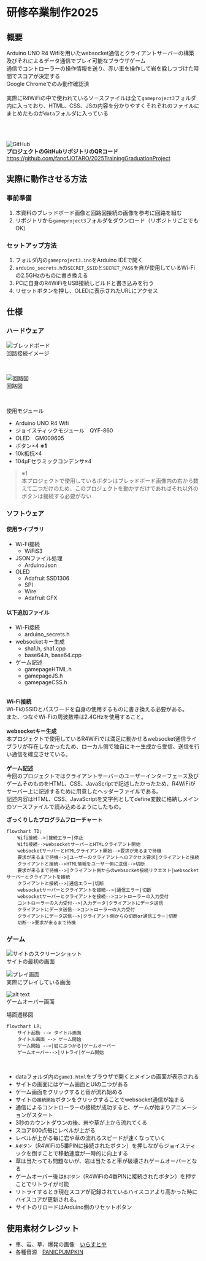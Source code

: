 # 研修卒業制作2025

## 概要

Arduino UNO R4 Wifiを用いたwebsocket通信とクライアントサーバーの構築及びそれによるデータ通信でプレイ可能なブラウザゲーム<br>
通信でコントローラーの操作情報を送り、赤い車を操作して岩を躱しつづけた時間でスコアが決定する<br>
Google Chromeでのみ動作確認済<br><br>
実際にR4WiFiの中で使われているソースファイルは全て```gameproject3```フォルダ内に入っており、HTML、CSS、JSの内容を分かりやすくそれぞれのファイルにまとめたものが```data```フォルダに入っている

<br>
<br>

![GitHub](./ReadmeImages/RepositoryQR.png)<br>
**プロジェクトのGitHubリポジトリのQRコード**<br>
https://github.com/fanofJOTARO/2025TrainingGraduationProject

## 実際に動作させる方法

### 事前準備

1. 本資料のブレッドボード画像と回路図接続の画像を参考に回路を組む
2. リポジトリから```gameproject3```フォルダをダウンロード（リポジトリごとでもOK）

### セットアップ方法

1. フォルダ内の```gameproject3.ino```をArduino IDEで開く
2. ```arduino_secrets.h```の```SECRET_SSID```と```SECRET_PASS```を自が使用しているWi-Fiの2.5GHzのものに書き換える
3. PCに自身のR4WiFiをUSB接続しビルドと書き込みを行う
4. リセットボタンを押し、OLEDに表示されたURLにアクセス

## 仕様

### ハードウェア

![ブレッドボード](./ReadmeImages/bredboard.png)<br>
回路接続イメージ

<br>

![回路図](./ReadmeImages/kairo.png)<br>
回路図

<br>

使用モジュール

* Arduino UNO R4 Wifi
* ジョイスティックモジュール　QYF-860
* OLED　GM009605
* ボタン×4 **※1**
* 10k抵抗×4
* 104μFセラミックコンデンサ×4

> ※1<br>
> 本プロジェクトで使用しているボタンはブレッドボード画像内の右から数えて二つだけのため、このプロジェクトを動かすだけであればそれ以外のボタンは接続する必要がない

### ソフトウェア

#### 使用ライブラリ

* Wi-Fi接続
  * WiFiS3
* JSONファイル処理
  * ArduinoJson
* OLED
  * Adafruit SSD1306
  * SPI
  * Wire
  * Adafruit GFX
  
#### 以下追加ファイル

* Wi-Fi接続
  * arduino_secrets.h
* websocketキー生成
  * sha1.h, sha1.cpp
  * base64.h, base64.cpp
* ゲーム記述
  * gamepageHTML.h
  * gamepageJS.h
  * gamepageCSS.h

<br>**Wi-Fi接続**<br>
Wi-FiのSSIDとパスワードを自身の使用するものに書き換える必要がある。<br>
また、つなぐWi-Fiの周波数帯は2.4GHzを使用すること。<br>
<br>
**websocketキー生成**<br>
本プロジェクトで使用しているR4WiFiでは満足に動かせるwebsocket通信ライブラリが存在しなかったため、ローカル側で独自にキー生成から受信、送信を行い通信を確立させている。<br>
<br>
**ゲーム記述**<br>
今回のプロジェクトではクライアントサーバーのユーザーインターフェース及びゲームそのものをHTML、CSS、JavaScriptで記述したかったため、R4WiFiがサーバー上に記述するために用意したヘッダーファイルである。<br>
記述内容はHTML、CSS、JavaScriptを文字列としてdefine変数に格納しメインのソースファイルで読み込めるようにしたもの。

**ざっくりしたプログラムフローチャート**<br>

```mermaid
flowchart TD;
    Wifi接続-->|接続エラー|停止
    Wifi接続-->websocketサーバーとHTMLクライアント開始
    websocketサーバーとHTMLクライアント開始-->要求が来るまで待機
    要求が来るまで待機-->|ユーザーのクライアントへのアクセス要求|クライアントと接続
    クライアントと接続-->HTML情報をユーザー側に送信-->切断
    要求が来るまで待機-->|クライアント側からのwebsocket接続リクエスト|websocketサーバーとクライアントを接続
    クライアントと接続-->|通信エラー|切断
    websocketサーバーとクライアントを接続-->|通信エラー|切断
    websocketサーバーとクライアントを接続-->コントローラーの入力受付
    コントローラーの入力受付-->|入力データ|クライアントにデータ送信
    クライアントにデータ送信-->コントローラーの入力受付
    クライアントにデータ送信-->|クライアント側からの切断or通信エラー|切断
    切断-->要求が来るまで待機
```

### ゲーム

![サイトのスクリーンショット](./ReadmeImages/title.png)<br>
サイトの最初の画面
<br>

![プレイ画面](./ReadmeImages/play.png)<br>
実際にプレイしている画面
<br>

![alt text](./ReadmeImages/gameover.png)<br>
ゲームオーバー画面
<br>

場面遷移図

```mermaid
flowchart LR;
    サイト起動 --> タイトル画面
    タイトル画面 --> ゲーム開始
    ゲーム開始 -->|岩にぶつかる|ゲームオーバー
    ゲームオーバー-->|リトライ|ゲーム開始
```

<br>

* dataフォルダ内の```game1.html```をブラウザで開くとメインの画面が表示される
* サイトの画面にはゲーム画面とUIの二つがある
* ゲーム画面をクリックすると音が流れ始める
* サイトの```接続開始```ボタンをクリックすることでwebsocket通信が始まる
* 通信によるコントローラーの接続が成功すると、ゲームが始まりアニメーションがスタート
* 3秒のカウントダウンの後、岩や草が上から流れてくる
* スコア800点毎にレベルが上がる
* レベルが上がる毎に岩や草の流れるスピードが速くなっていく
* ```Aボタン```（R4WiFiの5番PINに接続されたボタン）を押しながらジョイスティックを倒すことで移動速度が一時的に向上する
* 草は当たっても問題ないが、岩は当たると車が破壊されゲームオーバーとなる
* ゲームオーバー後は```Bボタン```（R4WiFiの4番PINに接続されたボタン）を押すことでリトライが可能
* リトライするとき現在スコアが記録されているハイスコアより高かった時にハイスコアが更新される。
* サイトのリロードはArduino側のリセットボタン

## 使用素材クレジット

* 車、岩、草、爆発の画像　[いらすとや](https://www.irasutoya.com/)
* 各種音源　[PANICPUMPKIN](https://pansound.com/panicpumpkin/index.html)